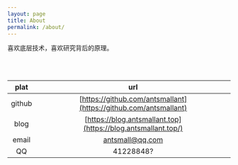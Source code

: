 ```yaml
---
layout: page
title: About
permalink: /about/
---
```


喜欢底层技术，喜欢研究背后的原理。

<br>
<br>

|plat|url|
|:-:|:-:|
|github|[https://github.com/antsmallant](https://github.com/antsmallant)|
|blog|[https://blog.antsmallant.top](https://blog.antsmallant.top/)|
|email|[antsmall@qq.com](mailto:antsmall@qq.com)|
|QQ|41228848?|